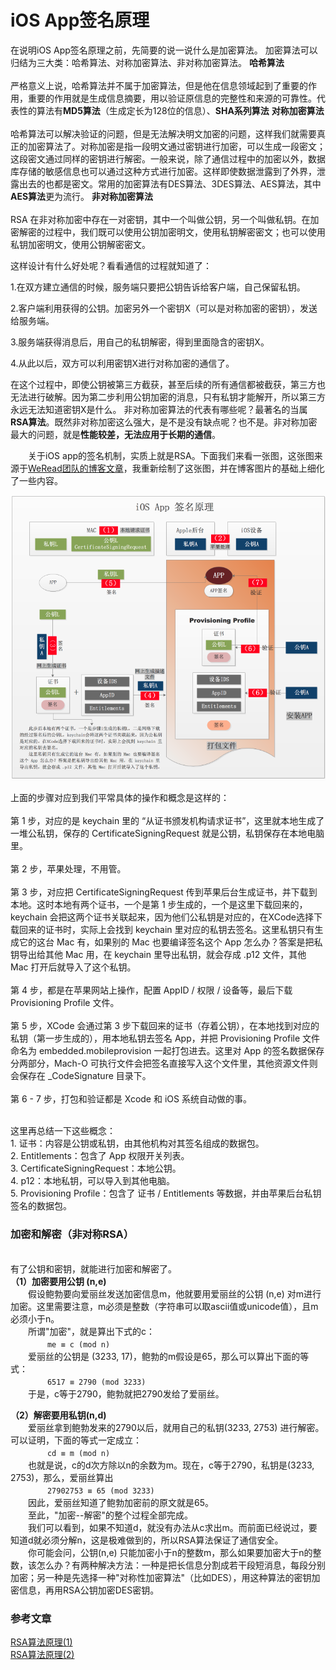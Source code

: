 
# iOS App签名原理
在说明iOS App签名原理之前，先简要的说一说什么是加密算法。
加密算法可以归结为三大类：哈希算法、对称加密算法、非对称加密算法。
**哈希算法**
<br/><br/>严格意义上说，哈希算法并不属于加密算法，但是他在信息领域起到了重要的作用，重要的作用就是生成信息摘要，用以验证原信息的完整性和来源的可靠性。代表性的算法有**MD5算法**（生成定长为128位的信息）、**SHA系列算法**
**对称加密算法**
<br/><br/>哈希算法可以解决验证的问题，但是无法解决明文加密的问题，这样我们就需要真正的加密算法了。对称加密是指一段明文通过密钥进行加密，可以生成一段密文；这段密文通过同样的密钥进行解密。一般来说，除了通信过程中的加密以外，数据库存储的敏感信息也可以通过这种方式进行加密。这样即使数据泄露到了外界，泄露出去的也都是密文。常用的加密算法有DES算法、3DES算法、AES算法，其中**AES算法**更为流行。
**非对称加密算法**
<br/><br/>RSA
在非对称加密中存在一对密钥，其中一个叫做公钥，另一个叫做私钥。在加密解密的过程中，我们既可以使用公钥加密明文，使用私钥解密密文；也可以使用私钥加密明文，使用公钥解密密文。

这样设计有什么好处呢？看看通信的过程就知道了：

1.在双方建立通信的时候，服务端只要把公钥告诉给客户端，自己保留私钥。

2.客户端利用获得的公钥。加密另外一个密钥X（可以是对称加密的密钥），发送给服务端。

3.服务端获得消息后，用自己的私钥解密，得到里面隐含的密钥X。

4.从此以后，双方可以利用密钥X进行对称加密的通信了。

在这个过程中，即使公钥被第三方截获，甚至后续的所有通信都被截获，第三方也无法进行破解。因为第二步利用公钥加密的消息，只有私钥才能解开，所以第三方永远无法知道密钥X是什么。
非对称加密算法的代表有哪些呢？最著名的当属**RSA算法**。既然非对称加密这么强大，是不是没有缺点呢？也不是。非对称加密最大的问题，就是**性能较差，无法应用于长期的通信**。

　　关于iOS app的签名机制，实质上就是RSA。下面我们来看一张图，这张图来源于[WeRead团队的博客文章](https://wereadteam.github.io/2017/03/13/Signature/)，我重新绘制了这张图，并在博客图片的基础上细化了一些内容。

![avatar](https://raw.githubusercontent.com/chenyuecathy/iOS-develop-note/master/pic/iOS%E7%AD%BE%E5%90%8D%E5%8E%9F%E7%90%86.png)


上面的步骤对应到我们平常具体的操作和概念是这样的：
<br/><br/>第 1 步，对应的是 keychain 里的 “从证书颁发机构请求证书”，这里就本地生成了一堆公私钥，保存的 CertificateSigningRequest 就是公钥，私钥保存在本地电脑里。
<br/><br/>第 2 步，苹果处理，不用管。
<br/><br/>第 3 步，对应把 CertificateSigningRequest 传到苹果后台生成证书，并下载到本地。这时本地有两个证书，一个是第 1 步生成的，一个是这里下载回来的，keychain 会把这两个证书关联起来，因为他们公私钥是对应的，在XCode选择下载回来的证书时，实际上会找到 keychain 里对应的私钥去签名。这里私钥只有生成它的这台 Mac 有，如果别的 Mac 也要编译签名这个 App 怎么办？答案是把私钥导出给其他 Mac 用，在 keychain 里导出私钥，就会存成 .p12 文件，其他 Mac 打开后就导入了这个私钥。
<br/><br/>第 4 步，都是在苹果网站上操作，配置 AppID / 权限 / 设备等，最后下载 Provisioning Profile 文件。
<br/><br/>第 5 步，XCode 会通过第 3 步下载回来的证书（存着公钥），在本地找到对应的私钥（第一步生成的），用本地私钥去签名 App，并把 Provisioning Profile 文件命名为 embedded.mobileprovision 一起打包进去。这里对 App 的签名数据保存分两部分，Mach-O 可执行文件会把签名直接写入这个文件里，其他资源文件则会保存在 _CodeSignature 目录下。
<br/><br/>第 6 - 7 步，打包和验证都是 Xcode 和 iOS 系统自动做的事。

<br/>这里再总结一下这些概念：
<br/>1. 证书：内容是公钥或私钥，由其他机构对其签名组成的数据包。
<br/>2. Entitlements：包含了 App 权限开关列表。
<br/>3. CertificateSigningRequest：本地公钥。
<br/>4. p12：本地私钥，可以导入到其他电脑。
<br/>5. Provisioning Profile：包含了 证书 / Entitlements 等数据，并由苹果后台私钥签名的数据包。

### 加密和解密（非对称RSA）
<br/>有了公钥和密钥，就能进行加密和解密了。
<br/>**（1）加密要用公钥 (n,e)**  
　　假设鲍勃要向爱丽丝发送加密信息m，他就要用爱丽丝的公钥 (n,e) 对m进行加密。这里需要注意，m必须是整数（字符串可以取ascii值或unicode值），且m必须小于n。    
　　所谓"加密"，就是算出下式的c：  
　　```
　　me ≡ c (mod n) 
　　```   
　　爱丽丝的公钥是 (3233, 17)，鲍勃的m假设是65，那么可以算出下面的等式：  
　　```
　　6517 ≡ 2790 (mod 3233) 
　　```   
　　于是，c等于2790，鲍勃就把2790发给了爱丽丝。  

**（2）解密要用私钥(n,d)**  
　　爱丽丝拿到鲍勃发来的2790以后，就用自己的私钥(3233, 2753) 进行解密。可以证明，下面的等式一定成立：  
　　```
　　cd ≡ m (mod n)  
　　```  
　　也就是说，c的d次方除以n的余数为m。现在，c等于2790，私钥是(3233, 2753)，那么，爱丽丝算出  
　　```
　　27902753 ≡ 65 (mod 3233)
　　```    
　　因此，爱丽丝知道了鲍勃加密前的原文就是65。  
　　至此，"加密--解密"的整个过程全部完成。  
　　我们可以看到，如果不知道d，就没有办法从c求出m。而前面已经说过，要知道d就必须分解n，这是极难做到的，所以RSA算法保证了通信安全。  
　　你可能会问，公钥(n,e) 只能加密小于n的整数m，那么如果要加密大于n的整数，该怎么办？有两种解决方法：一种是把长信息分割成若干段短消息，每段分别加密；另一种是先选择一种"对称性加密算法"（比如DES），用这种算法的密钥加密信息，再用RSA公钥加密DES密钥。


### 参考文章  
[RSA算法原理(1)](http://www.ruanyifeng.com/blog/2013/06/rsa_algorithm_part_one.html)  
[RSA算法原理(2)](http://www.ruanyifeng.com/blog/2013/07/rsa_algorithm_part_two.html)


